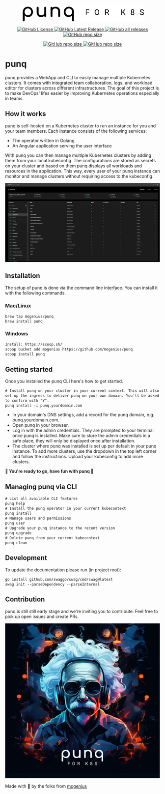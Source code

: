 <p align="center">
  <img src="/assets/punq_logo.png" alt="punq logo" width="400"/>
</p>

<p align="center">
    <a href="https://github.com/mogenius/punq/blob/main/LICENSE">
        <img alt="GitHub License" src="https://img.shields.io/github/license/mogenius/punq?logo=GitHub&style=flat-square">
    </a>
    <a href="https://github.com/mogenius/punq/releases/latest">
        <img alt="GitHub Latest Release" src="https://img.shields.io/github/v/release/mogenius/punq?logo=GitHub&style=flat-square">
    </a>
    <a href="https://github.com/mogenius/punq/releases">
      <img alt="GitHub all releases" src="https://img.shields.io/github/downloads/mogenius/punq/total">
    </a>
    <a href="https://github.com/mogenius/punq">
      <img alt="GitHub repo size" src="https://img.shields.io/github/repo-size/mogenius/punq">
    </a>
</p>
<p align="center">
    <a href="https://github.com/mogenius/punq">
      <img alt="GitHub repo size" src="https://github.com/mogenius/punq/actions/workflows/main.yml/badge.svg">
    </a>
    <a href="https://github.com/mogenius/punq">
      <img alt="GitHub repo size" src="https://github.com/mogenius/punq/actions/workflows/develop.yml/badge.svg?branch=develop">
    </a>
</p>

# punq

punq provides a WebApp and CLI to easily manage multiple Kubernetes clusters. It comes with integrated team collaboration, logs, and workload editor for clusters across different infrastructures. The goal of this project is to make DevOps' lifes easier by improving Kubernetes operations especially in teams.

## How it works

punq is self-hosted on a Kubernetes cluster to run an instance for you and your team members. Each instance consists of the following services:

- The operator written in Golang
- An Angular application serving the user interface

With punq you can then manage multiple Kubernetes clusters by adding them from your local kubeconfig. The configurations are stored as secrets on your cluster and based on them punq displays all workloads and resources in the application. This way, every user of your punq instance can monitor and manage clusters without requiring access to the kubeconfig.

![punq fpr k8s](images/punq.png)

## Installation

The setup of punq is done via the command line interface. You can install it with the following commands.

### Mac/Linux

```
brew tap mogenius/punq
brew install punq
```

### Windows

```
Install: https://scoop.sh/
scoop bucket add mogenius https://github.com/mogenius/punq
scoop install punq
```


## Getting started

Once you installed the punq CLI here's how to get started.

```
# Install punq on your cluster in your current context. This will also set up the ingress to deliver punq on your own domain. You'll be asked to confirm with "Y". 
punq install -i punq.yourdomain.com
```
- In your domain's DNS settings, add a record for the punq domain, e.g. punq.yourdomain.com.
- Open punq in your browser.
- Log in with the admin credentials. They are prompted to your terminal once punq is installed. Make sure to store the admin credentials in a safe place, they will only be displayed once after installation.
- The cluster where punq was installed is set up per default in your punq instance. To add more clusters, use the dropdown in the top left corner and follow the instructions. Upload your kubeconfig to add more clusters. 

**🤘 You're ready to go, have fun with punq 🤘**

## Managing punq via CLI
```
# List all available CLI features
punq help
# Install the punq operator in your current kubecontext
punq install
# Manage users and permissions
punq user
# Upgrade your punq instance to the recent version
punq upgrade
# Delete punq from your current kubecontext
punq clean
```

## Development

To update the documentation please run (in project root):

```
go install github.com/swaggo/swag/cmd/swag@latest
swag init --parseDependency --parseInternal
```

## Contribution

punq is still still early stage and we're inviting you to contribute. Feel free to pick up open issues and create PRs.

![punq for k8s](images/punq_four.png)

Made with 💜 by the folks from [mogenius](https://mogenius.com)
